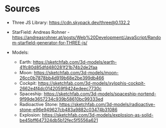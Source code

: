 # Sources
- Three JS Library: https://cdn.skypack.dev/three@0.132.2
- StarField: Andreas Rohner - https://andreasrohner.at/posts/Web%20Development/JavaScript/Random-starfield-generator-for-THREE-js/

- Models:
    - Earth: https://sketchfab.com/3d-models/earth-41fc80d85dfd480281f21b74b2de2faa
    - Moon: https://sketchfab.com/3d-models/moon-26cc0b7878bb4d919b68e2be399db466
    - Cockpit: https://sketchfab.com/3d-models/xylophis-cockpit-2662e4f4dc0142059f9424edeec7730c
    - Spaceship: https://sketchfab.com/3d-models/spaceship-nortend-9f99de3657234c939b58610bc99333ed
    - Radioactive Stone: https://sketchfab.com/3d-models/radioactive-stone-e96e949627cb483a9882c03474b31086
    - Explosion: https://sketchfab.com/3d-models/explosion-as-solid-be45bff647324db5b12fec5f5556a621
